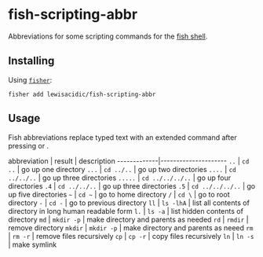 # fish-scripting-abbr
Abbreviations for some scripting commands for the [fish shell](https://fishshell.com/).

## Installing

Using [`fisher`](https://github.com/jorgebucaran/fisher):

```fish
fisher add lewisacidic/fish-scripting-abbr
```

## Usage

Fish abbreviations replace typed text with an extended command after pressing <Space> or <Enter>.


abbreviation | result | description
-------------|---------------------
`..` | `cd ..` | go up one directory
`...` | `cd ../..` | go up two directories
`....` | `cd ../../..` | go up three directories
`.....` | `cd ../../../..` | go up four directories
`.4` | `cd ../../..` | go up three directories
`.5` | `cd ../../../..` | go up five directories
`~` | `cd ~` | go to home directory
`/` | `cd \` | go to root directory
`-` | `cd -` | go to previous directory
`ll` | `ls -lhA` | list all contents of directory in long human readable form
`l.` | `ls -a` | list hidden contents of directory
`md` | `mkdir -p` | make directory and parents as needed
`rd` | `rmdir` | remove directory
`mkdir` | `mkdir -p` | make directory and parents as neeed
`rm` | `rm -r` | remove files recursively
`cp` | `cp -r` | copy files recursively
`ln` | `ln -s` | make symlink

